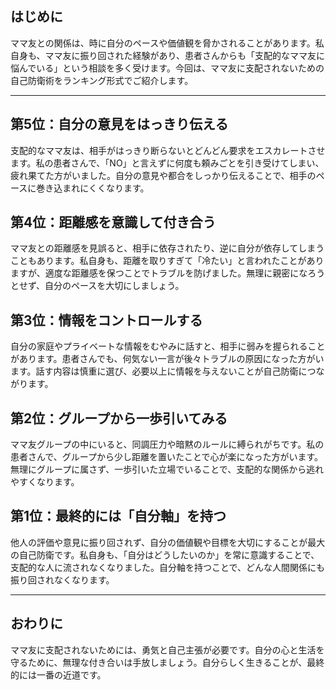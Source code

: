## はじめに
ママ友との関係は、時に自分のペースや価値観を脅かされることがあります。私自身も、ママ友に振り回された経験があり、患者さんからも「支配的なママ友に悩んでいる」という相談を多く受けます。今回は、ママ友に支配されないための自己防衛術をランキング形式でご紹介します。

---

## 第5位：自分の意見をはっきり伝える
支配的なママ友は、相手がはっきり断らないとどんどん要求をエスカレートさせます。私の患者さんで、「NO」と言えずに何度も頼みごとを引き受けてしまい、疲れ果てた方がいました。自分の意見や都合をしっかり伝えることで、相手のペースに巻き込まれにくくなります。

## 第4位：距離感を意識して付き合う
ママ友との距離感を見誤ると、相手に依存されたり、逆に自分が依存してしまうこともあります。私自身も、距離を取りすぎて「冷たい」と言われたことがありますが、適度な距離感を保つことでトラブルを防げました。無理に親密になろうとせず、自分のペースを大切にしましょう。

## 第3位：情報をコントロールする
自分の家庭やプライベートな情報をむやみに話すと、相手に弱みを握られることがあります。患者さんでも、何気ない一言が後々トラブルの原因になった方がいます。話す内容は慎重に選び、必要以上に情報を与えないことが自己防衛につながります。

## 第2位：グループから一歩引いてみる
ママ友グループの中にいると、同調圧力や暗黙のルールに縛られがちです。私の患者さんで、グループから少し距離を置いたことで心が楽になった方がいます。無理にグループに属さず、一歩引いた立場でいることで、支配的な関係から逃れやすくなります。

## 第1位：最終的には「自分軸」を持つ
他人の評価や意見に振り回されず、自分の価値観や目標を大切にすることが最大の自己防衛です。私自身も、「自分はどうしたいのか」を常に意識することで、支配的な人に流されなくなりました。自分軸を持つことで、どんな人間関係にも振り回されなくなります。

---

## おわりに
ママ友に支配されないためには、勇気と自己主張が必要です。自分の心と生活を守るために、無理な付き合いは手放しましょう。自分らしく生きることが、最終的には一番の近道です。 
